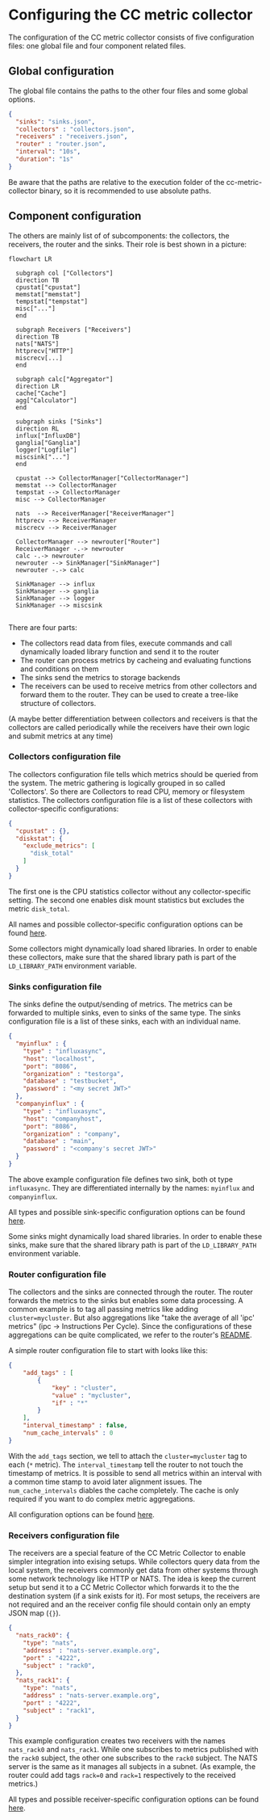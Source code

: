 # Configuring the CC metric collector

The configuration of the CC metric collector consists of five configuration files: one global file and four component related files.

## Global configuration

The global file contains the paths to the other four files and some global options. 

```json
{
  "sinks": "sinks.json",
  "collectors" : "collectors.json",
  "receivers" : "receivers.json",
  "router" : "router.json",
  "interval": "10s",
  "duration": "1s"
}
```

Be aware that the paths are relative to the execution folder of the cc-metric-collector binary, so it is recommended to use absolute paths.

## Component configuration

The others are mainly list of of subcomponents: the collectors, the receivers, the router and the sinks. Their role is best shown in a picture:

```mermaid
flowchart LR

  subgraph col ["Collectors"]
  direction TB
  cpustat["cpustat"]
  memstat["memstat"]
  tempstat["tempstat"]
  misc["..."]
  end
  
  subgraph Receivers ["Receivers"]
  direction TB
  nats["NATS"]
  httprecv["HTTP"]
  miscrecv[...]
  end

  subgraph calc["Aggregator"]
  direction LR
  cache["Cache"]
  agg["Calculator"]
  end

  subgraph sinks ["Sinks"]
  direction RL
  influx["InfluxDB"]
  ganglia["Ganglia"]
  logger["Logfile"]
  miscsink["..."]
  end

  cpustat --> CollectorManager["CollectorManager"]
  memstat --> CollectorManager
  tempstat --> CollectorManager
  misc --> CollectorManager

  nats  --> ReceiverManager["ReceiverManager"]
  httprecv --> ReceiverManager
  miscrecv --> ReceiverManager

  CollectorManager --> newrouter["Router"]
  ReceiverManager -.-> newrouter
  calc -.-> newrouter
  newrouter --> SinkManager["SinkManager"]
  newrouter -.-> calc

  SinkManager --> influx
  SinkManager --> ganglia
  SinkManager --> logger
  SinkManager --> miscsink


```

There are four parts:
- The collectors read data from files, execute commands and call dynamically loaded library function and send it to the router
- The router can process metrics by cacheing and evaluating functions and conditions on them
- The sinks send the metrics to storage backends
- The receivers can be used to receive metrics from other collectors and forward them to the router. They can be used to create a tree-like structure of collectors.

(A maybe better differentiation between collectors and receivers is that the collectors are called periodically while the receivers have their own logic and submit metrics at any time)


### Collectors configuration file

The collectors configuration file tells which metrics should be queried from the system. The metric gathering is logically grouped in so called 'Collectors'. So there are Collectors to read CPU, memory or filesystem statistics. The collectors configuration file is a list of these collectors with collector-specific configurations:

```json
{
  "cpustat" : {},
  "diskstat": {
    "exclude_metrics": [
      "disk_total"
    ]
  }
}
```

The first one is the CPU statistics collector without any collector-specific setting. The second one enables disk mount statistics but excludes the metric `disk_total`.

All names and possible collector-specific configuration options can be found [here](../collectors/README.md).

Some collectors might dynamically load shared libraries. In order to enable these collectors, make sure that the shared library path is part of the `LD_LIBRARY_PATH` environment variable.

### Sinks configuration file

The sinks define the output/sending of metrics. The metrics can be forwarded to multiple sinks, even to sinks of the same type. The sinks configuration file is a list of these sinks, each with an individual name.

```json
{
  "myinflux" : {
    "type" : "influxasync",
    "host": "localhost",
    "port": "8086",
    "organization" : "testorga",
    "database" : "testbucket",
    "password" : "<my secret JWT>"
  },
  "companyinflux" : {
    "type" : "influxasync",
    "host": "companyhost",
    "port": "8086",
    "organization" : "company",
    "database" : "main",
    "password" : "<company's secret JWT>"
  }
}
```

The above example configuration file defines two sink, both ot type `influxasync`. They are differentiated internally by the names: `myinflux` and `companyinflux`.

All types and possible sink-specific configuration options can be found [here](../sinks/README.md).

Some sinks might dynamically load shared libraries. In order to enable these sinks, make sure that the shared library path is part of the `LD_LIBRARY_PATH` environment variable.

### Router configuration file

The collectors and the sinks are connected through the router. The router forwards the metrics to the sinks but enables some data processing. A common example is to tag all passing metrics like adding `cluster=mycluster`. But also aggregations like "take the average of all 'ipc' metrics" (ipc -> Instructions Per Cycle). Since the configurations of these aggregations can be quite complicated, we refer to the router's [README](../internal/metricRouter/README.md).

A simple router configuration file to start with looks like this:

```json
{
    "add_tags" : [
        {
            "key" : "cluster",
            "value" : "mycluster",
            "if" : "*"
        }
    ],
    "interval_timestamp" : false,
    "num_cache_intervals" : 0
}
```

With the `add_tags` section, we tell to attach the `cluster=mycluster` tag to each (`*` metric). The `interval_timestamp` tell the router to not touch the timestamp of metrics. It is possible to send all metrics within an interval with a common time stamp to avoid later alignment issues. The `num_cache_intervals` diables the cache completely. The cache is only required if you want to do complex metric aggregations.

All configuration options can be found [here](../internal/metricRouter/README.md).

### Receivers configuration file

The receivers are a special feature of the CC Metric Collector to enable simpler integration into exising setups. While collectors query data from the local system, the receivers commonly get data from other systems through some network technology like HTTP or NATS. The idea is keep the current setup but send it to a CC Metric Collector which forwards it to the the destination system (if a sink exists for it). For most setups, the receivers are not required and an the receiver config file should contain only an empty JSON map (`{}`). 

```json
{
  "nats_rack0": {
    "type": "nats",
    "address" : "nats-server.example.org",
    "port" : "4222",
    "subject" : "rack0",
  },
  "nats_rack1": {
    "type": "nats",
    "address" : "nats-server.example.org",
    "port" : "4222",
    "subject" : "rack1",
  }
}
```

This example configuration creates two receivers with the names `nats_rack0` and `nats_rack1`. While one subscribes to metrics published with the `rack0` subject, the other one subscribes to the `rack0` subject. The NATS server is the same as it manages all subjects in a subnet. (As example, the router could add tags `rack=0` and `rack=1` respectively to the received metrics.)

All types and possible receiver-specific configuration options can be found [here](../receivers/README.md).
